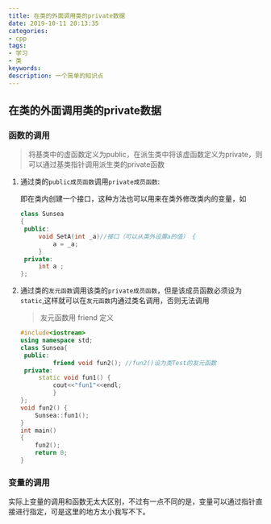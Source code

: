 ```yaml
---
title: 在类的外面调用类的private数据
date: 2019-10-11 20:13:35
categories:
- cpp
tags:
- 学习
- 类
keywords:
description: 一个简单的知识点
---
```


## 在类的外面调用类的private数据

### 函数的调用

> 将基类中的虚函数定义为public，在派生类中将该虚函数定义为private，则可以通过基类指针调用派生类的private函数

1. 通过类的`public成员函数`调用`private成员函数`:

   即在类内创建一个接口，这种方法也可以用来在类外修改类内的变量，如

   ```c++
   class Sunsea
   {
   	public:
   		void SetA(int _a)//接口（可以从类外设置a的值） {
   			a = _a;
   		}
   	private:
   		int a ;
   };
   ```

2. 通过类的`友元函数`调用该类的`private成员函数`，但是该成员函数必须设为`static`,这样就可以在`友元函数`内通过类名调用，否则无法调用

   > 友元函数用 friend 定义

   ```c++
   #include<iostream>
   using namespace std;
   class Sunsea{
   	public:
        	friend void fun2(); //fun2()设为类Test的友元函数
   	private:
       	static void fun1() {
           	cout<<"fun1"<<endl;
      		}
   };
   void fun2() {
       Sunsea::fun1();
   }
   int main()
   {
       fun2();
       return 0;
   }
   ```

### 变量的调用

实际上变量的调用和函数无太大区别，不过有一点不同的是，变量可以通过指针直接进行指定，可是这里的地方太小我写不下。